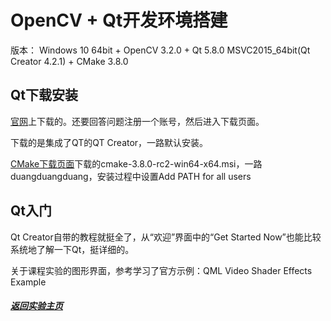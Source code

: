 # OpenCV + Qt开发环境搭建

版本： Windows 10 64bit + OpenCV 3.2.0 + Qt 5.8.0 MSVC2015_64bit(Qt Creator 4.2.1) + CMake 3.8.0

## Qt下载安装

[官网](https://www.qt.io/)上下载的。还要回答问题注册一个账号，然后进入下载页面。

下载的是集成了QT的QT Creator，一路默认安装。

[CMake下载页面](https://cmake.org/download/)下载的cmake-3.8.0-rc2-win64-x64.msi，一路duangduangduang，安装过程中设置Add PATH for all users

## Qt入门

Qt Creator自带的教程就挺全了，从“欢迎”界面中的“Get Started Now”也能比较系统地了解一下Qt，挺详细的。

关于课程实验的图形界面，参考学习了官方示例：QML Video Shader Effects Example



[]()
[]()
[]()
[]()
[]()
[]()

##### [返回实验主页](https://chengx-coding.github.io/USTC-MSE_DIP_Exp/)